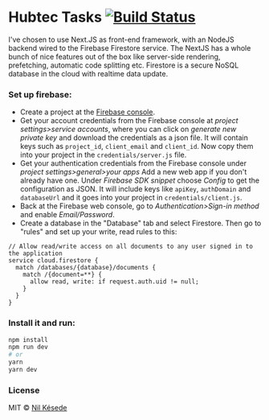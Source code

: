# Hubtec Tasks [![Build Status](https://img.shields.io/travis/nilkesede/hubtec-tasks?style=flat-square)](https://travis-ci.org/nilkesede/hubtec-tasks)

I've chosen to use Next.JS as front-end framework, with an NodeJS backend wired to the Firebase Firestore service.
The NextJS has a whole bunch of nice features out of the box like server-side rendering, prefetching, automatic code splitting etc. Firestore is a secure NoSQL database in the cloud with realtime data update.

### Set up firebase:
- Create a project at the [Firebase console](https://console.firebase.google.com/).
- Get your account credentials from the Firebase console at _project settings>service accounts_, where you can click on _generate new private key_ and download the credentials as a json file. It will contain keys such as `project_id`, `client_email` and `client_id`. Now copy them into your project in the `credentials/server.js` file.
- Get your authentication credentials from the Firebase console under _project settings>general>your apps_ Add a new web app if you don't already have one. Under _Firebase SDK snippet_ choose _Config_ to get the configuration as JSON. It will include keys like `apiKey`, `authDomain` and `databaseUrl` and it goes into your project in `credentials/client.js`.
- Back at the Firebase web console, go to _Authentication>Sign-in method_ and enable _Email/Password_.
- Create a database in the "Database" tab and select Firestore. Then go to "rules" and set up your write, read rules to this:

```
// Allow read/write access on all documents to any user signed in to the application
service cloud.firestore {
  match /databases/{database}/documents {
    match /{document=**} {
      allow read, write: if request.auth.uid != null;
    }
  }
}
```

### Install it and run:
```bash
npm install
npm run dev
# or
yarn
yarn dev
```

### License
MIT © [Nil Késede](https://nilkesede.mit-license.org/)
